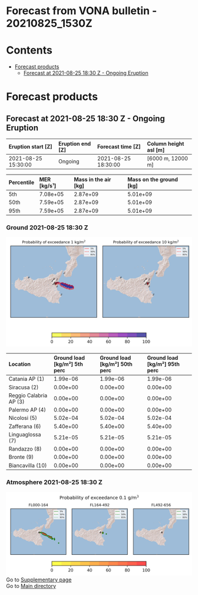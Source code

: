 
Forecast from VONA bulletin - 20210825_1530Z
============================================

Contents
========

* [Forecast products](#forecast-products)
	* [Forecast at 2021-08-25 18:30 Z - Ongoing Eruption](#forecast-at-2021-08-25-1830-z---ongoing-eruption)

# Forecast products

## Forecast at 2021-08-25 18:30 Z - Ongoing Eruption
  

|Eruption start [Z]|Eruption end [Z]|Forecast time [Z]|Column height asl [m]|
| :--- | :--- | :--- | :--- |
|2021-08-25 15:30:00|Ongoing|2021-08-25 18:30:00|[6000 m, 12000 m]|
  
  

|Percentile|MER [kg/s¹]|Mass in the air [kg]|Mass on the ground [kg]|
| :--- | :--- | :--- | :--- |
|5th|7.08e+05|2.87e+09|5.01e+09|
|50th|7.59e+05|2.87e+09|5.01e+09|
|95th|7.59e+05|2.87e+09|5.01e+09|
  

### Ground 2021-08-25 18:30 Z
  
![](./figures/probability_grd_2021_08_25_1830_scenario_1_1.png)  
  
  
  
  
  
  
  
  
  

|Location|Ground load [kg/m²] 5th perc|Ground load [kg/m²] 50th perc|Ground load [kg/m²] 95th perc|
| :--- | :--- | :--- | :--- |
|Catania AP (1)|1.99e-06|1.99e-06|1.99e-06|
|Siracusa (2)|0.00e+00|0.00e+00|0.00e+00|
|Reggio Calabria AP (3)|0.00e+00|0.00e+00|0.00e+00|
|Palermo AP (4)|0.00e+00|0.00e+00|0.00e+00|
|Nicolosi (5)|5.02e-04|5.02e-04|5.02e-04|
|Zafferana (6)|5.40e+00|5.40e+00|5.40e+00|
|Linguaglossa (7)|5.21e-05|5.21e-05|5.21e-05|
|Randazzo (8)|0.00e+00|0.00e+00|0.00e+00|
|Bronte (9)|0.00e+00|0.00e+00|0.00e+00|
|Biancavilla (10)|0.00e+00|0.00e+00|0.00e+00|
  

### Atmosphere 2021-08-25 18:30 Z
  
![](./figures/probability_air_2021_08_25_1830_scenario_1_conclev_1_1.png)  
Go to [Supplementary page](Supplementary_page.md)  
Go to [Main directory](https://github.com/federicapardini/Real_time_ash_forecast)
